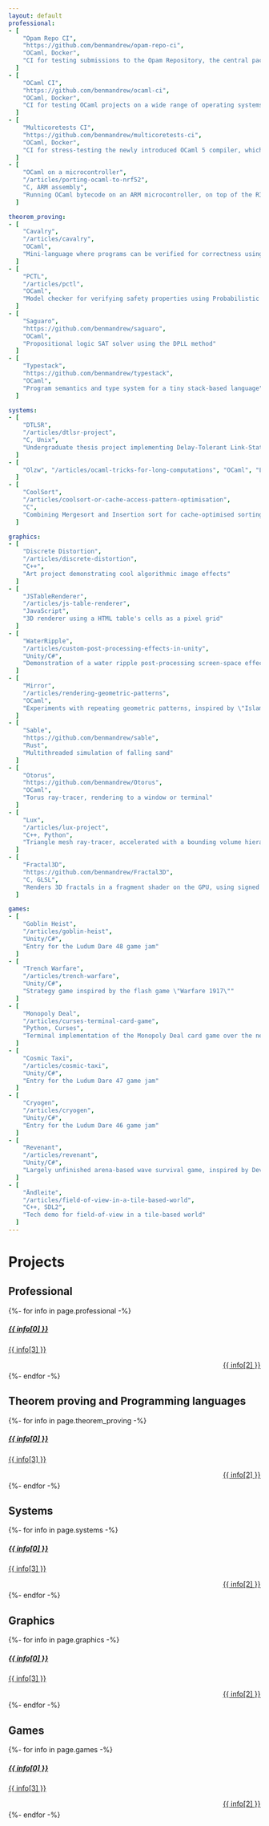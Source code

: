 ```yaml
---
layout: default
professional:
- [
    "Opam Repo CI",
    "https://github.com/benmandrew/opam-repo-ci",
    "OCaml, Docker",
    "CI for testing submissions to the Opam Repository, the central package universe for the OCaml ecosystem"
  ]
- [
    "OCaml CI",
    "https://github.com/benmandrew/ocaml-ci",
    "OCaml, Docker",
    "CI for testing OCaml projects on a wide range of operating systems, architectures, and OCaml versions"
  ]
- [
    "Multicoretests CI",
    "https://github.com/benmandrew/multicoretests-ci",
    "OCaml, Docker",
    "CI for stress-testing the newly introduced OCaml 5 compiler, which exposed several bugs in the multicore runtime"
  ]
- [
    "OCaml on a microcontroller",
    "/articles/porting-ocaml-to-nrf52",
    "C, ARM assembly",
    "Running OCaml bytecode on an ARM microcontroller, on top of the RIOT real-time OS"
  ]

theorem_proving:
- [
    "Cavalry",
    "/articles/cavalry",
    "OCaml",
    "Mini-language where programs can be verified for correctness using a Hoare logic-style approach"
  ]
- [
    "PCTL",
    "/articles/pctl",
    "OCaml",
    "Model checker for verifying safety properties using Probabilistic Computation Tree Logic"
  ]
- [
    "Saguaro",
    "https://github.com/benmandrew/saguaro",
    "OCaml",
    "Propositional logic SAT solver using the DPLL method"
  ]
- [
    "Typestack",
    "https://github.com/benmandrew/typestack",
    "OCaml",
    "Program semantics and type system for a tiny stack-based language"
  ]

systems:
- [
    "DTLSR",
    "/articles/dtlsr-project",
    "C, Unix",
    "Undergraduate thesis project implementing Delay-Tolerant Link-State Routing, tested on the CORE network emulator"
  ]
- [
    "Olzw", "/articles/ocaml-tricks-for-long-computations", "OCaml", "Lempel-Ziv-Welch (LZW) streaming compressor and decompressor for ASCII text files"
  ]
- [
    "CoolSort",
    "/articles/coolsort-or-cache-access-pattern-optimisation",
    "C",
    "Combining Mergesort and Insertion sort for cache-optimised sorting"
  ]

graphics:
- [
    "Discrete Distortion",
    "/articles/discrete-distortion",
    "C++",
    "Art project demonstrating cool algorithmic image effects"
  ]
- [
    "JSTableRenderer",
    "/articles/js-table-renderer",
    "JavaScript",
    "3D renderer using a HTML table's cells as a pixel grid"
  ]
- [
    "WaterRipple",
    "/articles/custom-post-processing-effects-in-unity",
    "Unity/C#",
    "Demonstration of a water ripple post-processing screen-space effect"
  ]
- [
    "Mirror",
    "/articles/rendering-geometric-patterns",
    "OCaml",
    "Experiments with repeating geometric patterns, inspired by \"Islamic Patterns: An Analytical and Cosmological Approach\" by Keith Critchlow"
  ]
- [
    "Sable",
    "https://github.com/benmandrew/sable",
    "Rust",
    "Multithreaded simulation of falling sand"
  ]
- [
    "Otorus",
    "https://github.com/benmandrew/Otorus",
    "OCaml",
    "Torus ray-tracer, rendering to a window or terminal"
  ]
- [
    "Lux",
    "/articles/lux-project",
    "C++, Python",
    "Triangle mesh ray-tracer, accelerated with a bounding volume hierarchy (BVH) data structure"
  ]
- [
    "Fractal3D",
    "https://github.com/benmandrew/Fractal3D",
    "C, GLSL",
    "Renders 3D fractals in a fragment shader on the GPU, using signed distance functions"
  ]

games:
- [
    "Goblin Heist",
    "/articles/goblin-heist",
    "Unity/C#",
    "Entry for the Ludum Dare 48 game jam"
  ]
- [
    "Trench Warfare",
    "/articles/trench-warfare",
    "Unity/C#",
    "Strategy game inspired by the flash game \"Warfare 1917\""
  ]
- [
    "Monopoly Deal",
    "/articles/curses-terminal-card-game",
    "Python, Curses",
    "Terminal implementation of the Monopoly Deal card game over the network"
  ]
- [
    "Cosmic Taxi",
    "/articles/cosmic-taxi",
    "Unity/C#",
    "Entry for the Ludum Dare 47 game jam"
  ]
- [
    "Cryogen",
    "/articles/cryogen",
    "Unity/C#",
    "Entry for the Ludum Dare 46 game jam"
  ]
- [
    "Revenant",
    "/articles/revenant",
    "Unity/C#",
    "Largely unfinished arena-based wave survival game, inspired by Devil Daggers"
  ]
- [
    "Ändleite",
    "/articles/field-of-view-in-a-tile-based-world",
    "C++, SDL2",
    "Tech demo for field-of-view in a tile-based world"
  ]
---
```


# Projects

## Professional

<div class="post-list row" style="margin: auto;">
  {%- for info in page.professional -%}
  <div class="col-md-6 justify-content-center" style="margin-bottom:15px">
    <a class="card h-100" href="{{ info[1] }}">
      <div class="card-body">
        <h5 class="card-title">{{ info[0] }}</h5>
        <p class="card-subtitle text-muted">{{ info[3] }}</p>
        <p class="text-warning" style="margin-top: 10px; margin-bottom: -10px" align="right">{{ info[2] }}</p>
      </div>
    </a>
  </div>
  {%- endfor -%}
</div>

## Theorem proving and Programming languages

<div class="post-list row" style="margin: auto; margin-bottom:10px">
  {%- for info in page.theorem_proving -%}
  <div class="col-md-6 justify-content-center" style="margin-bottom:15px">
    <a class="card h-100" href="{{ info[1] }}">
      <div class="card-body">
        <h5 class="card-title">{{ info[0] }}</h5>
        <p class="card-subtitle text-muted">{{ info[3] }}</p>
        <p class="text-success" style="margin-top: 10px; margin-bottom: -10px" align="right">{{ info[2] }}</p>
      </div>
    </a>
  </div>
  {%- endfor -%}
</div>

## Systems

<div class="post-list row" style="margin: auto; margin-bottom:10px">
  {%- for info in page.systems -%}
  <div class="col-md-6 justify-content-center" style="margin-bottom:15px">
    <a class="card h-100" href="{{ info[1] }}">
      <div class="card-body">
        <h5 class="card-title">{{ info[0] }}</h5>
        <p class="card-subtitle text-muted">{{ info[3] }}</p>
        <p class="text-primary" style="margin-top: 10px; margin-bottom: -10px" align="right">{{ info[2] }}</p>
      </div>
    </a>
  </div>
  {%- endfor -%}
</div>

## Graphics

<div class="post-list row" style="margin: auto; margin-bottom:10px">
  {%- for info in page.graphics -%}
  <div class="col-md-6 justify-content-center" style="margin-bottom:15px">
    <a class="card h-100" href="{{ info[1] }}">
      <div class="card-body">
        <h5 class="card-title">{{ info[0] }}</h5>
        <p class="card-subtitle text-muted">{{ info[3] }}</p>
        <p class="text-danger" style="margin-top: 10px; margin-bottom: -10px" align="right">{{ info[2] }}</p>
      </div>
    </a>
  </div>
  {%- endfor -%}
</div>

## Games

<div class="post-list row" style="margin: auto; margin-bottom:10px">
  {%- for info in page.games -%}
  <div class="col-md-6 justify-content-center" style="margin-bottom:15px">
    <a class="card h-100" href="{{ info[1] }}">
      <div class="card-body">
        <h5 class="card-title">{{ info[0] }}</h5>
        <p class="card-subtitle text-muted">{{ info[3] }}</p>
        <p class="text-info" style="margin-top: 10px; margin-bottom: -10px" align="right">{{ info[2] }}</p>
      </div>
    </a>
  </div>
  {%- endfor -%}
</div>
